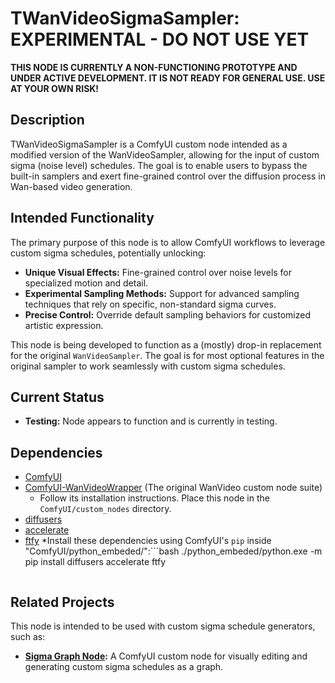 # TWanVideoSigmaSampler: EXPERIMENTAL - DO NOT USE YET

**THIS NODE IS CURRENTLY A NON-FUNCTIONING PROTOTYPE AND UNDER ACTIVE DEVELOPMENT. IT IS NOT READY FOR GENERAL USE. USE AT YOUR OWN RISK!**

## Description

TWanVideoSigmaSampler is a ComfyUI custom node intended as a modified version of the WanVideoSampler, allowing for the input of custom sigma (noise level) schedules. The goal is to enable users to bypass the built-in samplers and exert fine-grained control over the diffusion process in Wan-based video generation.

## Intended Functionality

The primary purpose of this node is to allow ComfyUI workflows to leverage custom sigma schedules, potentially unlocking:

*   **Unique Visual Effects:** Fine-grained control over noise levels for specialized motion and detail.
*   **Experimental Sampling Methods:** Support for advanced sampling techniques that rely on specific, non-standard sigma curves.
*   **Precise Control:** Override default sampling behaviors for customized artistic expression.

This node is being developed to function as a (mostly) drop-in replacement for the original `WanVideoSampler`. The goal is for most optional features in the original sampler to work seamlessly with custom sigma schedules.

## Current Status

*   **Testing:** Node appears to function and is currently in testing.  

## Dependencies

*   [ComfyUI](https://github.com/comfyanonymous/ComfyUI)
*   [ComfyUI-WanVideoWrapper](https://github.com/kijai/ComfyUI-WanVideoWrapper) (The original WanVideo custom node suite)
    * Follow its installation instructions. Place this node in the `ComfyUI/custom_nodes` directory.
*   [diffusers](https://github.com/huggingface/diffusers)
*   [accelerate](https://github.com/huggingface/accelerate)
*   [ftfy](https://pypi.org/project/ftfy/)
    *Install these dependencies using ComfyUI's `pip` inside "ComfyUI/python_embeded/":```bash
    ./python_embeded/python.exe -m pip install diffusers accelerate ftfy
    ```

## Related Projects

This node is intended to be used with custom sigma schedule generators, such as:

*   **[Sigma Graph Node](https://github.com/Temult/sigma-graph-node):** A ComfyUI custom node for visually editing and generating custom sigma schedules as a graph.
